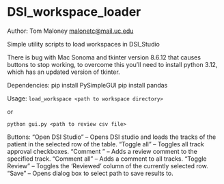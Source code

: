 # DSI_workspace_loader
Author: Tom Maloney malonetc@mail.uc.edu

Simple utility scripts to load workspaces in DSI_Studio

There is bug with Mac Sonoma and tkinter version 8.6.12 that causes buttons to stop working, to overcome this you’ll need to install python 3.12, which has an updated version of tkinter.

Dependencies:
pip install PySimpleGUI
pip install pandas

Usage: 
`load_workspace <path to workspace directory>`

or

`python gui.py <path to review csv file>`

Buttons:
“Open DSI Studio” – Opens DSI studio and loads the tracks of the patient in the selected row of the table.
“Toggle all” – Toggles all track approval checkboxes.
“Comment <track name>” – Adds a review comment to the specified track.
“Comment all” – Adds a comment to all tracks.
“Toggle Review” – Toggles the ‘Reviewed’ column of the currently selected row.
“Save” – Opens dialog box to select path to save results to.